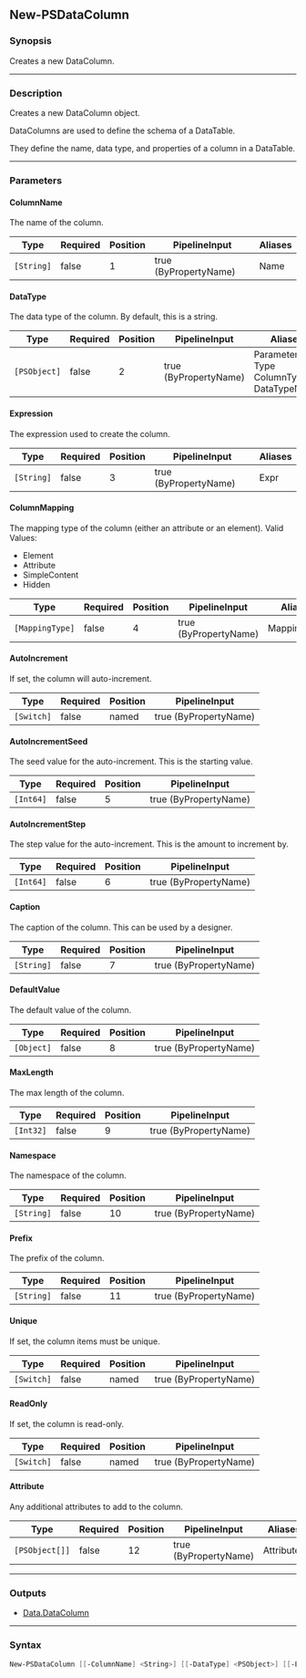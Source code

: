 New-PSDataColumn
----------------

### Synopsis
Creates a new DataColumn.

---

### Description

Creates a new DataColumn object.

DataColumns are used to define the schema of a DataTable.

They define the name, data type, and properties of a column in a DataTable.

---

### Parameters
#### **ColumnName**
The name of the column.

|Type      |Required|Position|PipelineInput        |Aliases|
|----------|--------|--------|---------------------|-------|
|`[String]`|false   |1       |true (ByPropertyName)|Name   |

#### **DataType**
The data type of the column.
By default, this is a string.

|Type        |Required|Position|PipelineInput        |Aliases                                               |
|------------|--------|--------|---------------------|------------------------------------------------------|
|`[PSObject]`|false   |2       |true (ByPropertyName)|ParameterType<br/>Type<br/>ColumnType<br/>DataTypeName|

#### **Expression**
The expression used to create the column.

|Type      |Required|Position|PipelineInput        |Aliases|
|----------|--------|--------|---------------------|-------|
|`[String]`|false   |3       |true (ByPropertyName)|Expr   |

#### **ColumnMapping**
The mapping type of the column (either an attribute or an element).
Valid Values:

* Element
* Attribute
* SimpleContent
* Hidden

|Type           |Required|Position|PipelineInput        |Aliases    |
|---------------|--------|--------|---------------------|-----------|
|`[MappingType]`|false   |4       |true (ByPropertyName)|MappingType|

#### **AutoIncrement**
If set, the column will auto-increment.

|Type      |Required|Position|PipelineInput        |
|----------|--------|--------|---------------------|
|`[Switch]`|false   |named   |true (ByPropertyName)|

#### **AutoIncrementSeed**
The seed value for the auto-increment.  This is the starting value.

|Type     |Required|Position|PipelineInput        |
|---------|--------|--------|---------------------|
|`[Int64]`|false   |5       |true (ByPropertyName)|

#### **AutoIncrementStep**
The step value for the auto-increment.  This is the amount to increment by.

|Type     |Required|Position|PipelineInput        |
|---------|--------|--------|---------------------|
|`[Int64]`|false   |6       |true (ByPropertyName)|

#### **Caption**
The caption of the column.  This can be used by a designer.

|Type      |Required|Position|PipelineInput        |
|----------|--------|--------|---------------------|
|`[String]`|false   |7       |true (ByPropertyName)|

#### **DefaultValue**
The default value of the column.

|Type      |Required|Position|PipelineInput        |
|----------|--------|--------|---------------------|
|`[Object]`|false   |8       |true (ByPropertyName)|

#### **MaxLength**
The max length of the column.

|Type     |Required|Position|PipelineInput        |
|---------|--------|--------|---------------------|
|`[Int32]`|false   |9       |true (ByPropertyName)|

#### **Namespace**
The namespace of the column.

|Type      |Required|Position|PipelineInput        |
|----------|--------|--------|---------------------|
|`[String]`|false   |10      |true (ByPropertyName)|

#### **Prefix**
The prefix of the column.

|Type      |Required|Position|PipelineInput        |
|----------|--------|--------|---------------------|
|`[String]`|false   |11      |true (ByPropertyName)|

#### **Unique**
If set, the column items must be unique.

|Type      |Required|Position|PipelineInput        |
|----------|--------|--------|---------------------|
|`[Switch]`|false   |named   |true (ByPropertyName)|

#### **ReadOnly**
If set, the column is read-only.

|Type      |Required|Position|PipelineInput        |
|----------|--------|--------|---------------------|
|`[Switch]`|false   |named   |true (ByPropertyName)|

#### **Attribute**
Any additional attributes to add to the column.

|Type          |Required|Position|PipelineInput        |Aliases   |
|--------------|--------|--------|---------------------|----------|
|`[PSObject[]]`|false   |12      |true (ByPropertyName)|Attributes|

---

### Outputs
* [Data.DataColumn](https://learn.microsoft.com/en-us/dotnet/api/System.Data.DataColumn)

---

### Syntax
```PowerShell
New-PSDataColumn [[-ColumnName] <String>] [[-DataType] <PSObject>] [[-Expression] <String>] [[-ColumnMapping] {Element | Attribute | SimpleContent | Hidden}] [-AutoIncrement] [[-AutoIncrementSeed] <Int64>] [[-AutoIncrementStep] <Int64>] [[-Caption] <String>] [[-DefaultValue] <Object>] [[-MaxLength] <Int32>] [[-Namespace] <String>] [[-Prefix] <String>] [-Unique] [-ReadOnly] [[-Attribute] <PSObject[]>] [<CommonParameters>]
```
